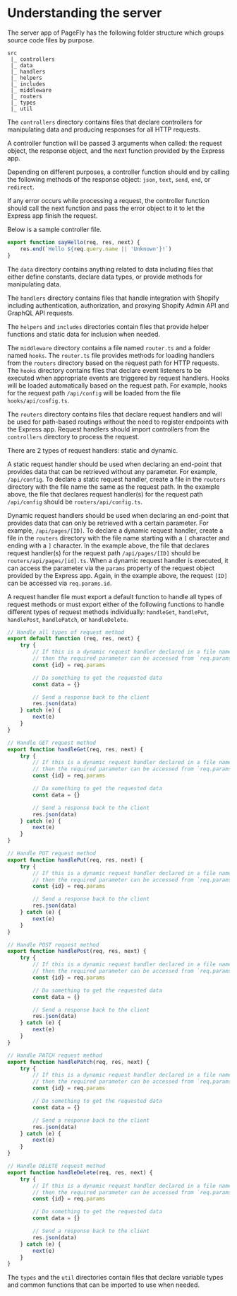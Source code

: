 # Understanding the server

The server app of PageFly has the following folder structure which groups source code files by purpose.

```
src
 |_ controllers
 |_ data
 |_ handlers
 |_ helpers
 |_ includes
 |_ middleware
 |_ routers
 |_ types
 |_ util
```

The `controllers` directory contains files that declare controllers for manipulating data and producing responses for all HTTP requests.

A controller function will be passed 3 arguments when called: the request object, the response object, and the next function provided by the Express app.

Depending on different purposes, a controller function should end by calling the following methods of the response object: `json`, `text`, `send`, `end`, or `redirect`.

If any error occurs while processing a request, the controller function should call the next function and pass the error object to it to let the Express app finish the request.

Below is a sample controller file.

```javascript
export function sayHello(req, res, next) {
    res.end(`Hello ${req.query.name || 'Unknown'}!`)
}
```

The `data` directory contains anything related to data including files that either define constants, declare data types, or provide methods for manipulating data.

The `handlers` directory contains files that handle integration with Shopify including authentication, authorization, and proxying Shopify Admin API and GraphQL API requests.

The `helpers` and `includes` directories contain files that provide helper functions and static data for inclusion when needed.

The `middleware` directory contains a file named `router.ts` and a folder named `hooks`. The `router.ts` file provides methods for loading handlers from the `routers` directory based on the request path for HTTP requests. The `hooks` directory contains files that declare event listeners to be executed when appropriate events are triggered by request handlers. Hooks will be loaded automatically based on the request path. For example, hooks for the request path `/api/config` will be loaded from the file `hooks/api/config.ts`.

The `routers` directory contains files that declare request handlers and will be used for path-based routings without the need to register endpoints with the Express app. Request handlers should import controllers from the `controllers` directory to process the request.

There are 2 types of request handlers: static and dynamic.

A static request handler should be used when declaring an end-point that provides data that can be retrieved without any parameter. For example, `/api/config`. To declare a static request handler, create a file in the `routers` directory with the file name the same as the request path. In the example above, the file that declares request handler(s) for the request path `/api/config` should be `routers/api/config.ts`.

Dynamic request handlers should be used when declaring an end-point that provides data that can only be retrieved with a certain parameter. For example, `/api/pages/[ID]`. To declare a dynamic request handler, create a file in the `routers` directory with the file name starting with a `[` character and ending with a `]` character. In the example above, the file that declares request handler(s) for the request path `/api/pages/[ID]` should be `routers/api/pages/[id].ts`. When a dynamic request handler is executed, it can access the parameter via the `params` property of the request object provided by the Express app. Again, in the example above, the request `[ID]` can be accessed via `req.params.id`.

A request handler file must export a default function to handle all types of request methods or must export either of the following functions to handle different types of request methods individually: `handleGet`, `handlePut`, `handlePost`, `handlePatch`, or `handleDelete`.

```javascript
// Handle all types of request method
export default function (req, res, next) {
    try {
        // If this is a dynamic request handler declared in a file named `[id].ts`,
        // then the required parameter can be accessed from `req.params.id`
        const {id} = req.params

        // Do something to get the requested data
        const data = {}

        // Send a response back to the client
        res.json(data)
    } catch (e) {
        next(e)
    }
}

```

```javascript
// Handle GET request method
export function handleGet(req, res, next) {
    try {
        // If this is a dynamic request handler declared in a file named `[id].ts`,
        // then the required parameter can be accessed from `req.params.id`
        const {id} = req.params

        // Do something to get the requested data
        const data = {}

        // Send a response back to the client
        res.json(data)
    } catch (e) {
        next(e)
    }
}

// Handle PUT request method
export function handlePut(req, res, next) {
    try {
        // If this is a dynamic request handler declared in a file named `[id].ts`,
        // then the required parameter can be accessed from `req.params.id`
        const {id} = req.params

        // Send a response back to the client
        res.json(data)
    } catch (e) {
        next(e)
    }
}

// Handle POST request method
export function handlePost(req, res, next) {
    try {
        // If this is a dynamic request handler declared in a file named `[id].ts`,
        // then the required parameter can be accessed from `req.params.id`
        const {id} = req.params

        // Do something to get the requested data
        const data = {}

        // Send a response back to the client
        res.json(data)
    } catch (e) {
        next(e)
    }
}

// Handle PATCH request method
export function handlePatch(req, res, next) {
    try {
        // If this is a dynamic request handler declared in a file named `[id].ts`,
        // then the required parameter can be accessed from `req.params.id`
        const {id} = req.params

        // Do something to get the requested data
        const data = {}

        // Send a response back to the client
        res.json(data)
    } catch (e) {
        next(e)
    }
}

// Handle DELETE request method
export function handleDelete(req, res, next) {
    try {
        // If this is a dynamic request handler declared in a file named `[id].ts`,
        // then the required parameter can be accessed from `req.params.id`
        const {id} = req.params

        // Do something to get the requested data
        const data = {}

        // Send a response back to the client
        res.json(data)
    } catch (e) {
        next(e)
    }
}

```

The `types` and the `util` directories contain files that declare variable types and common functions that can be imported to use when needed.
